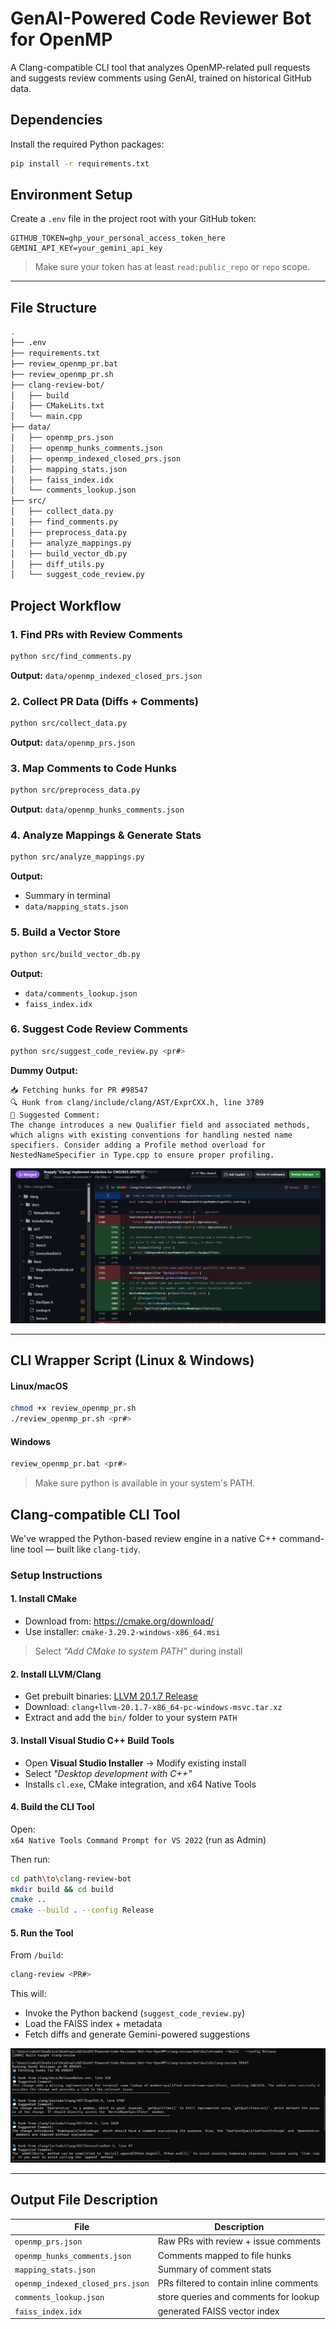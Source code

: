 # GenAI-Powered Code Reviewer Bot for OpenMP

A Clang-compatible CLI tool that analyzes OpenMP-related pull requests and suggests review comments using GenAI, trained on historical GitHub data.

## Dependencies

Install the required Python packages:

```bash
pip install -r requirements.txt
```

## Environment Setup

Create a `.env` file in the project root with your GitHub token:

```env
GITHUB_TOKEN=ghp_your_personal_access_token_here
GEMINI_API_KEY=your_gemini_api_key
```

> Make sure your token has at least `read:public_repo` or `repo` scope.

---

## File Structure

```bash
.
├── .env
├── requirements.txt
├── review_openmp_pr.bat
├── review_openmp_pr.sh
├── clang-review-bot/
│   ├── build
│   ├── CMakeLits.txt
│   └── main.cpp
├── data/
│   ├── openmp_prs.json
│   ├── openmp_hunks_comments.json
│   ├── openmp_indexed_closed_prs.json
│   ├── mapping_stats.json
│   ├── faiss_index.idx
│   └── comments_lookup.json
├── src/
│   ├── collect_data.py
│   ├── find_comments.py
│   ├── preprocess_data.py
│   ├── analyze_mappings.py
│   ├── build_vector_db.py
│   ├── diff_utils.py
│   └── suggest_code_review.py

```

## Project Workflow

### 1. Find PRs with Review Comments

```bash
python src/find_comments.py
```

**Output:** `data/openmp_indexed_closed_prs.json`


### 2. Collect PR Data (Diffs + Comments)

```bash
python src/collect_data.py
```

**Output:** `data/openmp_prs.json`


### 3. Map Comments to Code Hunks

```bash
python src/preprocess_data.py
```

**Output:** `data/openmp_hunks_comments.json`


### 4. Analyze Mappings & Generate Stats

```bash
python src/analyze_mappings.py
```

**Output:**

* Summary in terminal
* `data/mapping_stats.json`


### 5. Build a Vector Store

```bash
python src/build_vector_db.py
```

**Output:**

* `data/comments_lookup.json`
* `faiss_index.idx`


### 6. Suggest Code Review Comments

```bash
python src/suggest_code_review.py <pr#>
```

**Dummy Output:**
 ```
📥 Fetching hunks for PR #98547 
🔍 Hunk from clang/include/clang/AST/ExprCXX.h, line 3789
💬 Suggested Comment:
The change introduces a new Qualifier field and associated methods, which aligns with existing conventions for handling nested name specifiers. Consider adding a Profile method overload for NestedNameSpecifier in Type.cpp to ensure proper profiling.
```
![Dummy_output](dummy_output.png)

---

## CLI Wrapper Script (Linux & Windows)

#### Linux/macOS

```bash
chmod +x review_openmp_pr.sh
./review_openmp_pr.sh <pr#>
```

#### Windows

```bash
review_openmp_pr.bat <pr#>
```

> Make sure python is available in your system's PATH.

## Clang-compatible CLI Tool

We've wrapped the Python-based review engine in a native C++ command-line tool — built like ```clang-tidy```.

### Setup Instructions

#### 1. **Install CMake**
- Download from: https://cmake.org/download/  
- Use installer: `cmake-3.29.2-windows-x86_64.msi`  
> Select *“Add CMake to system PATH”* during install

#### 2. Install LLVM/Clang
- Get prebuilt binaries: [LLVM 20.1.7 Release](https://github.com/llvm/llvm-project/releases)  
- Download: `clang+llvm-20.1.7-x86_64-pc-windows-msvc.tar.xz`  
- Extract and add the `bin/` folder to your system `PATH`

#### 3. Install Visual Studio C++ Build Tools
- Open **Visual Studio Installer** → Modify existing install  
- Select *"Desktop development with C++"*  
- Installs `cl.exe`, CMake integration, and x64 Native Tools

#### 4. **Build the CLI Tool**
Open:  
`x64 Native Tools Command Prompt for VS 2022` (run as Admin)  

Then run:
```bash
cd path\to\clang-review-bot
mkdir build && cd build
cmake ..
cmake --build . --config Release
```

#### 5. **Run the Tool**
From `/build`:
```bash
clang-review <PR#>
```

This will:
- Invoke the Python backend (```suggest_code_review.py```)
- Load the FAISS index + metadata
- Fetch diffs and generate Gemini-powered suggestions

![cli_output](cli_output.jpeg)

---

## Output File Description

| File                            | Description                             |
| ------------------------------- | --------------------------------------- |
| `openmp_prs.json`               | Raw PRs with review + issue comments    |
| `openmp_hunks_comments.json`    | Comments mapped to file hunks           |
| `mapping_stats.json`            | Summary of comment stats                |
| `openmp_indexed_closed_prs.json`| PRs filtered to contain inline comments |
| `comments_lookup.json`          | store queries and comments for lookup   |
| `faiss_index.idx`               | generated FAISS vector index            |
